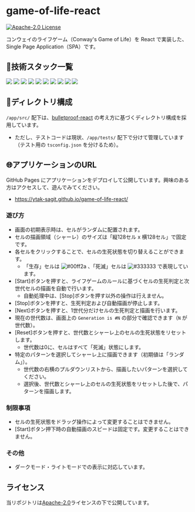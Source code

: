 # game-of-life-react

[![Apache-2.0 License](https://img.shields.io/github/license/ytak-sagit/game-of-life-react)](https://github.com/ytak-sagit/game-of-life-react/blob/master/LICENSE)

コンウェイのライフゲーム（Conway's Game of Life）を React で実装した、Single Page Application（SPA）です。

## 🔧技術スタック一覧

<p style="display: inline">
  <img src="https://img.shields.io/badge/1.2.10-Bun-2f3339.svg?logo=bun&style=for-the-badge">
  <img src="https://img.shields.io/badge/19.1.0-React-61dafb.svg?logo=react&style=for-the-badge">
  <img src="https://img.shields.io/badge/5.8.3-Typescript-007acc.svg?logo=typescript&style=for-the-badge">
  <img src="https://img.shields.io/badge/11.14.0-Emotion-d26ac2.svg?logo=emotion&style=for-the-badge">
  <img src="https://img.shields.io/badge/1.9.4-Biome-60a5fa.svg?logo=biome&style=for-the-badge">
  <img src="https://img.shields.io/badge/27.1.1-Docker-1488c6.svg?logo=docker&style=for-the-badge">
  <img src="https://img.shields.io/badge/2.29.1-Docker_Compose-ff3399.svg?logo=dockercompose&style=for-the-badge">
  <img src="https://img.shields.io/badge/-devcontainer-2f3339.svg?logo=devcontainer&style=for-the-badge">
  <img src="https://img.shields.io/badge/-GitHub_Actions-2f3339.svg?logo=githubactions&style=for-the-badge">
  <img src="https://img.shields.io/badge/-GitHub_Pages-2f3339.svg?logo=githubpages&style=for-the-badge">
</p>

## 📂ディレクトリ構成

`/app/src/` 配下は、[bulletproof-react](https://github.com/alan2207/bulletproof-react/tree/master) の考え方に基づくディレクトリ構成を採用しています。
- ただし、テストコードは現状、`/app/tests/` 配下で分けて管理しています（テスト用の `tsconfig.json` を分けるため）。

## 🌐アプリケーションのURL

GitHub Pages にアプリケーションをデプロイして公開しています。興味のある方はアクセスして、遊んでみてください。
- https://ytak-sagit.github.io/game-of-life-react/

### 遊び方

- 画面の初期表示時は、セルがランダムに配置されます。
- セルの描画領域（シャーレ）のサイズは「縦128セル x 横128セル」で固定です。
- 各セルをクリックすることで、セルの生死状態を切り替えることができます。
  - 「生存」セルは ![#00ff2a](https://placehold.co/12x12/00ff2a/00ff2a.png) 、「死滅」セルは ![#333333](https://placehold.co/12x12/333333/333333.png) で表現しています。
- [Start]ボタンを押すと、ライフゲームのルールに基づくセルの生死判定と次世代セルの描画を自動で行います。
  - 自動処理中は、[Stop]ボタンを押す以外の操作は行えません。
- [Stop]ボタンを押すと、生死判定および自動描画が停止します。
- [Next]ボタンを押すと、1世代分だけセルの生死判定と描画を行います。
- 現在の世代数は、画面上の `Generation is #N` の部分で確認できます（`N` が世代数）。
- [Reset]ボタンを押すと、世代数とシャーレ上のセルの生死状態をリセットします。
  - 世代数は0に、セルはすべて「死滅」状態にします。
- 特定のパターンを選択してシャーレ上に描画できます（初期値は「ランダム」）。
  - 世代数の右横のプルダウンリストから、描画したいパターンを選択してください。
  - 選択後、世代数とシャーレ上のセルの生死状態をリセットした後で、パターンを描画します。

### 制限事項

- セルの生死状態をドラッグ操作によって変更することはできません。
- [Start]ボタン押下時の自動描画のスピードは固定です。変更することはできません。

### その他

- ダークモード・ライトモードでの表示に対応しています。

## ライセンス

当リポジトリは[Apache-2.0](/LICENSE)ライセンスの下で公開しています。
